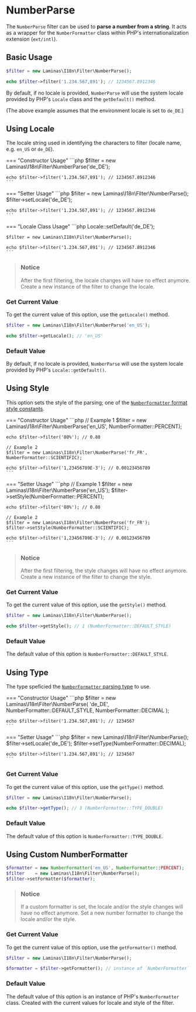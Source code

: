 # NumberParse

The `NumberParse` filter can be used to **parse a number from a string**. It
acts as a wrapper for the `NumberFormatter` class within PHP's
internationalization extension (`ext/intl`).

## Basic Usage

```php
$filter = new Laminas\I18n\Filter\NumberParse();

echo $filter->filter('1.234.567,891'); // 1234567.8912346
```

By default, if no locale is provided, `NumberParse` will use the system locale
provided by PHP's `Locale` class and the `getDefault()` method.

(The above example assumes that the environment locale is set to `de_DE`.)

## Using Locale

The locale string used in identifying the characters to filter (locale name,
e.g. `en_US` or `de_DE`).

<!-- markdownlint-disable MD038 MD009 MD046 -->
=== "Constructor Usage"
    ```php
    $filter = new Laminas\I18n\Filter\NumberParse('de_DE');

    echo $filter->filter('1.234.567,891'); // 1234567.8912346
    ```

=== "Setter Usage"
    ```php
    $filter = new Laminas\I18n\Filter\NumberParse();
    $filter->setLocale('de_DE');

    echo $filter->filter('1.234.567,891'); // 1234567.8912346
    ```

=== "Locale Class Usage"
    ```php
    Locale::setDefault('de_DE');

    $filter = new Laminas\I18n\Filter\NumberParse();

    echo $filter->filter('1.234.567,891'); // 1234567.8912346
    ```
<!-- markdownlint-restore -->

> ### Notice
>
> After the first filtering, the locale changes will have no effect anymore.
> Create a new instance of the filter to change the locale.

### Get Current Value

To get the current value of this option, use the `getLocale()` method.

```php
$filter = new Laminas\I18n\Filter\NumberParse('en_US');

echo $filter->getLocale(); // 'en_US'
```

### Default Value

By default, if no locale is provided, `NumberParse` will use the system locale
provided by PHP's `Locale::getDefault()`.

## Using Style

This option sets the style of the parsing; one of the
[`NumberFormatter` format style constants](http://www.php.net/manual/class.numberformatter.php#intl.numberformatter-constants.unumberformatstyle).

<!-- markdownlint-disable MD038 MD009 MD046 -->
=== "Constructor Usage"
    ```php
    // Example 1
    $filter = new Laminas\I18n\Filter\NumberParse('en_US', NumberFormatter::PERCENT);

    echo $filter->filter('80%'); // 0.80

    // Example 2
    $filter = new Laminas\I18n\Filter\NumberParse('fr_FR', NumberFormatter::SCIENTIFIC);

    echo $filter->filter('1,23456789E-3'); // 0.00123456789
    ```

=== "Setter Usage"
    ```php
    // Example 1
    $filter = new Laminas\I18n\Filter\NumberParse('en_US');
    $filter->setStyle(NumberFormatter::PERCENT);

    echo $filter->filter('80%'); // 0.80

    // Example 2
    $filter = new Laminas\I18n\Filter\NumberParse('fr_FR');
    $filter->setStyle(NumberFormatter::SCIENTIFIC);

    echo $filter->filter('1,23456789E-3'); // 0.00123456789
    ```
<!-- markdownlint-restore -->

> ### Notice
>
> After the first filtering, the style changes will have no effect anymore.
> Create a new instance of the filter to change the style.

### Get Current Value

To get the current value of this option, use the `getStyle()` method.

```php
$filter = new Laminas\I18n\Filter\NumberParse();

echo $filter->getStyle(); // 1 (NumberFormatter::DEFAULT_STYLE)
```

### Default Value

The default value of this option is `NumberFormatter::DEFAULT_STYLE`.

## Using Type

The type speficied the [`NumberFormatter` parsing type](http://www.php.net/manual/class.numberformatter.php#intl.numberformatter-constants.types)
to use.

<!-- markdownlint-disable MD038 MD009 MD046 -->
=== "Constructor Usage"
    ```php
    $filter = new Laminas\I18n\Filter\NumberParse(
        'de_DE',
        NumberFormatter::DEFAULT_STYLE,
        NumberFormatter::DECIMAL
    );

    echo $filter->filter('1.234.567,891'); // 1234567
    ```

=== "Setter Usage"
    ```php
    $filter = new Laminas\I18n\Filter\NumberParse();
    $filter->setLocale('de_DE');
    $filter->setType(NumberFormatter::DECIMAL);

    echo $filter->filter('1.234.567,891'); // 1234567
    ```
<!-- markdownlint-restore -->

### Get Current Value

To get the current value of this option, use the `getType()` method.

```php
$filter = new Laminas\I18n\Filter\NumberParse();

echo $filter->getType(); // 3 (NumberFormatter::TYPE_DOUBLE)
```

### Default Value

The default value of this option is `NumberFormatter::TYPE_DOUBLE`.

## Using Custom NumberFormatter

```php
$formatter = new NumberFormatter('en_US', NumberFormatter::PERCENT);
$filter    = new Laminas\I18n\Filter\NumberParse();
$filter->setFormatter($formatter);
```

> ### Notice
>
> If a custom formatter is set, the locale and/or the style changes will
> have no effect anymore. Set a new number formatter to change the locale and/or
> the style.

### Get Current Value

To get the current value of this option, use the `getFormatter()` method.

```php
$filter = new Laminas\I18n\Filter\NumberParse();

$formatter = $filter->getFormatter(); // instance of `NumberFormatter`
```

### Default Value

The default value of this option is an instance of PHP's `NumberFormatter` class.
Created with the current values for locale and style of the filter.
